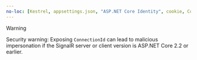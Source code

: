 ```yaml
---
no-loc: [Kestrel, appsettings.json, "ASP.NET Core Identity", cookie, Cookie, Blazor, "Blazor Server", "Blazor WebAssembly", "Identity", "Let's Encrypt", Razor, SignalR]
---
```

> [!WARNING]
> Security warning: Exposing `ConnectionId` can lead to malicious impersonation if the SignalR server or client version is ASP.NET Core 2.2 or earlier.
